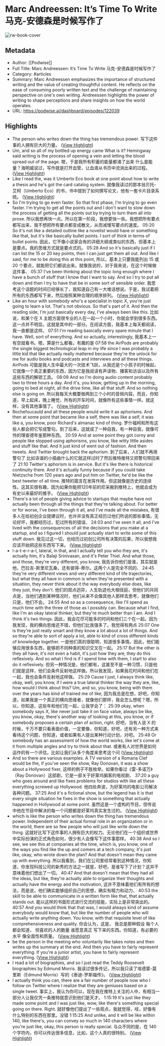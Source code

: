 # Marc Andreessen: It’s Time To Write 马克-安德森是时候写作了

![rw-book-cover](https://readwise-assets.s3.amazonaws.com/media/uploaded_book_covers/profile_101759/card_3H92K6S)

## Metadata
- Author: [[Podwise]]
- Full Title: Marc Andreessen: It’s Time To Write 马克-安德森是时候写作了
- Category: #articles
- Summary: Marc Andreessen emphasizes the importance of structured writing and the value of creating thoughtful content. He reflects on the ease of consuming poorly written text and the challenge of maintaining perspective on one's own writing. Andreessen highlights the power of writing to shape perceptions and share insights on how the world operates.
- URL: https://podwise.ai/dashboard/episodes/122039

## Highlights
- The person who writes down the thing has tremendous power. 
  写下这件事的人拥有巨大的力量。 ([View Highlight](https://read.readwise.io/read/01hxetafaeqpq5ed61exek1s6f))
- Um, and so all of my bottled up energy came What is it? Hemingway said writing is the process of opening a vein and letting the blood spread out of the page. 
  嗯，于是我所有积蓄的能量都涌了出来 什么是能量？海明威说过，写作就是打开血管，让血液从书页中流淌出来的过程。 ([View Highlight](https://read.readwise.io/read/01hxetz92eap5kvzekd6afcdkr))
- Like I read the, was it Umberto Eco book at one point about how to write a thesis and he's got the card catalog system. 
  就像我读过的那本翁贝托-艾柯（Umberto Eco）的书，书中提到了如何撰写论文，他有一套卡片目录系统。 ([View Highlight](https://read.readwise.io/read/01hxevwh80tdtf61cest1g607d))
- So I'm trying to go even faster. So that first phase, I'm trying to go even faster. I'm trying to get all the points out and I don't want to slow down the process of getting all the points out by trying to turn them all into prose. 
  所以我想再快一点。所以在第一阶段，我想更快一些。我想把所有要点都写出来，我不想把所有要点都变成散文，从而减慢写要点的速度。
  05:20
  So it's not like a detailed outline like a novelist would have or something like that, but it's like basically bullet points. I sort of think in terms of bullet points. 
  因此，它不像小说家会有的详细大纲或类似的东西，但基本上是要点。我的思维方式就是要点式的。
  05:28
  And so it's basically just if I can list the 15 or 20 key points, then I can just get them all out. And like I said, for me to be doing this at this point, 
  所以，基本上只要我能列出 15 或 20 个要点，就能把它们都说出来。就像我说的，对于我来说，在这个时候做这件事、
  05:37
  I've been thinking about the topic long enough where I have a bunch of stuff that I know that I want to say. And so I try to put all down and then I try to have that be in some sort of sensible order. 
  我思考这个话题的时间已经够长了，我知道自己有一大堆话想说。于是，我试着把所有的东西都写下来，然后按照某种合理的顺序排列。 ([View Highlight](https://read.readwise.io/read/01hxfw5d8bz36j1e4et2f9c3xq))
- Like an hour with somebody who's a specialist in topic X, you're just going to learn a lot. That's not obvious. So that's part of it. And then the reading side, I'm just basically every day, I've always been like this. 
  比如说，和某个在 X 主题方面很专业的人在一起一个小时，你就会学到很多东西。这一点并不明显。这就是其中的一部分。在阅读方面，我基本上每天都阅读，我一直都是这样。
  07:51
  I'm reading basically every spare minute that I have. Well, sort of everything. And so actually, interestingly, 
  我基本上一有空就看书。嗯，算是什么都看。有趣的是
  07:58
  the AirPods are probably the single biggest technological leap in my life since I was probably a little kid that like actually really mattered because they're the unlock for me for audio books and podcasts and interviews and all these things. 
  AirPods 可能是我人生中最大的一次技术飞跃，从我还是个小孩子的时候起，它就像一个真正重要的东西，因为它是我阅读有声读物、播客和访谈以及所有这些东西的解锁工具。
  08:09
  And so I'm doing audio content probably two to three hours a day. And it's, you know, getting up in the morning, going to bed at night, all the drive time, like all that stuff. And so nothing else is going on. 
  所以我每天大概要做两到三个小时的音频内容。而且，你知道，早上起床，晚上睡觉，所有的开车时间，就像所有这些事情一样。就这样，没有其他事情了。 ([View Highlight](https://read.readwise.io/read/01hxfw7sp5rf8t8ygy3kmy5bq2))
- Rochefoucauld and all these people would write it as aphorisms. And then at some point that became like a self, there was like a self, it was like a, you know, poor Richard's almanac kind of thing. 
  罗什福柯和所有这些人都会把它写成警句。到了后来，这就成了一种自我，有一种自我，就像可怜的理查德年鉴那种东西。
  20:59
  And at some point they got corny and people like stopped using aphorisms, you know, like witty little asides and stuff like that. And it just kind of went out of fashion. And then tweets. And Twitter brought back the aphorism. 
  到了后来，人们就不再用警句了 比如诙谐的小插曲什么的它就这样过时了然后推特推特又把警句带回来了
  21:10
  Twitter's aphorism is in service. But it's like there is historical continuity there. And it's actually funny because if you could take Nietzsche from 120 years ago and put him on Twitter, he'd be like the best tweeter of all time. 
  推特的箴言在发挥作用。但这就像是历史的连续性。这其实很有趣，因为如果你能把120年前的尼采搬到推特上，他就会成为有史以来最好的推手。 ([View Highlight](https://read.readwise.io/read/01hxfx66dgtjdf1vxnvxrv5fp0))
- There's a lot of people giving advice to startups that maybe have not actually been through all the things that they're talking about. For better or for worse, I've been through it all, and I've made all the mistakes, 
  有很多人在给初创企业提建议时，也许并没有真正经历过他们所说的那些事情。无论好坏，我都经历过，犯过所有的错误、
  24:03
  and I've seen it all, and I've lived with the consequences of all the decisions that you make at a startup, and so I figured I should just actually start to write some of this stuff down. 
  我见过这一切，也经历过初创公司所有决策的后果，所以我想我应该开始把这些东西写下来。 ([View Highlight](https://read.readwise.io/read/01hxfy3p01gsfz8yjgd0sge14f))
- l-a-t-e-r-a-l, lateral, in that, and I actually tell you who they are, it's actually him, it's Balaji Srinivasan, and it's Peter Thiel. And what those, and those, they're very different, you know, 
  我告诉你他们是谁，其实就是他，巴拉吉-斯里尼瓦桑，还有彼得-蒂尔。这两个人是完全不同的、
  24:45
  they're very different views and very different kind of life trajectories, but what they all have in common is when they're presented with a situation, they never think about it the way everybody else does, like they just, they don't. 
  他们的观点迥异，人生轨迹也大相径庭，但他们的共同点是，当他们遇到某种情况时，他们从来不会像其他人那样去思考，就像他们只是，他们不会。
  24:55
  And so as a consequence, like I'll spend as much time with the three of those as I possibly can. Because what I find, like I'm an okay lateral thinker, but they're much better than I am. And I think it's two things. 
  因此，我会花尽可能多的时间和他们三个在一起。因为我发现，我的横向思维还不错，但他们比我强多了。我觉得有两点
  25:07
  One is they're just really smart and they know a lot about a lot of things. And so they're able to sort of apply a lot, able to kind of cross different kinds of knowledge together. 
  一是他们真的很聪明，知道很多事情。因此，他们能够应用很多东西，能够把不同种类的知识交叉在一起。
  25:17
  But the other is they all have, it's not even a habit, it's just how they are, they do this reflexively. And so what I find is if I spend time with them, I start to also do it reflexively. 
  但另一种情况是，他们都有，这甚至不是一种习惯，只是他们就是这样，他们会条件反射地这样做。所以我发现，如果我花时间和他们在一起，我也会条件反射地这样做。
  25:29
  Cause I just, I always think like, okay, well, you know, if I were a true lateral thinker the way they are, like, how would I think about this? Um, and so, you know, being with them over the years has kind of trained me of like, 
  因为我总是在想，好吧，你知道，如果我是一个真正的横向思维者，就像他们那样，我会怎么想呢？嗯，所以，你知道，这些年和他们在一起，让我学会了：
  25:39
  okay, when somebody says X, like never just take it on face value, always be like, you know, okay, there's another way of looking at this, you know, or if somebody proposes a certain plan of action, right. 
  好吧，当有人说 X 的时候，千万不要只看表面价值，一定要像，你知道，好吧，还有另一种方式来看待这个问题，你知道，或者如果有人提出某种行动计划，对吧。
  25:48
  Or somebody has an assessment of how the world works, like let's come at it from multiple angles and try to think about that. 
  或者有人对世界是如何运作的有一个评估，比如让我们从多个角度来思考这个问 ([View Highlight](https://read.readwise.io/read/01hxfy53emanbyy5yvq7gq4tvx))
- And so there are various examples. A TV version of a Romana Clef would be the, if you've seen the show, Ray Donovan, it was a show about a Hollywood fixer, 
  这样的例子不胜枚举。如果你看过《雷-多诺万》（Ray Donovan）这部剧，它是一部关于好莱坞掮客的电视剧、
  37:20
  a guy who goes around and like fixes problems for studios with like all these everything screwed up Hollywood. 
  他四处奔波，为好莱坞的电影公司解决各种问题。
  37:25
  And it's a fictional show, but the legend has it is that every single situation he fixes in the show is something that actually happened in Hollywood at some point. 
  虽然这是一个虚构的节目，但传说中他在节目中解决的每一个问题都是好莱坞真实发生过的。 ([View Highlight](https://read.readwise.io/read/01hxfyachm66tqcpzjtbjv1g79))
- which is like the person who writes down the thing has tremendous power. Independent of their actual formal role in an organization or in the world, there are so few people who will just like write down the thing. 
  这就好比写下这件事的人拥有巨大的权力。无论他们在一个组织或世界中实际扮演的正式角色如何，很少有人会像写下这件事那样。
  40:38
  And so I see, we see this at companies all the time, which is, you know, one of the ways you find like the up and comers at a tech company, it's just like, okay, who wrote down the plan? And that doesn't mean they came up with everything. 
  所以我看到，我们在公司里经常看到这种情况，你知道，你发现科技公司的新秀的方法之一就是，好吧，是谁写下了计划？这并不意味着他们想出了一切。
  40:47
  And that doesn't mean that they had all the ideas, but like, they're actually able to organize their thoughts and actually have the energy and the motivation, 
  这并不意味着他们有所有的想法，而是说，他们确实能够组织自己的思想，确实有精力和动力、
  40:53
  the skill to be able to communicate in a written form like that, that actually stands out. 
  能以这样的书面形式进行交流的技能，实际上是非常突出的。
  40:57
  And you would think that that was, I would always kind of assume everybody would know that, but like the number of people who will actually write anything down. You know, with that requisite level of like comprehensiveness and quality. 
  你会认为，这是， 我总是那种假设 每个人都会知道， 但喜欢的人的数量 谁愿意真正 写下来的东西。你知道，有必要的水平 像全面性和质量。 ([View Highlight](https://read.readwise.io/read/01hxfye4vsed0r08t9msv91wqa))
- be the person in the meeting who voluntarily like takes notes and then writes up the summary at the end. And then you have to fairly represent everything. If you're a junior artist, you have to fairly represent everything. ([View Highlight](https://read.readwise.io/read/01hxfyfy49e0vmrd6vr578d25d))
- I read a lot of biographies, and so I just read the Teddy Roosevelt biographies by Edmund Morris. 
  我读过很多传记，所以我只读了埃德蒙-莫里斯（Edmund Morris）写的《泰迪-罗斯福传》。 ([View Highlight](https://read.readwise.io/read/01hxg0cmj1msztyr8cxf2d0r55))
- I actually think you can, there are a fair number of people now who I follow on Twitter where I realize that they are geniuses based on a single tweet. 
  事实上，我认为你可以，现在我在推特上关注的人中，有相当一部分人让我仅凭一条推特就意识到他们是天才。
  1:15:19
  It's just like they made some point and I was just like, wow, like there's something special going on there. Right. 
  就好像他们提出了一些观点，我就觉得，哇，好像有什么特别的东西在那里。没错
  1:15:25
  And unlike, and it will be like within 140, like there's, you can convey so much in 140 characters where you're just like, okay, this person is really special. 
  与众不同的是，在 140 个字符内，你可以传达很多信息，比如，这个人真的很特别。 ([View Highlight](https://read.readwise.io/read/01hxg0yrbv2f482yz8583g7x2c))
